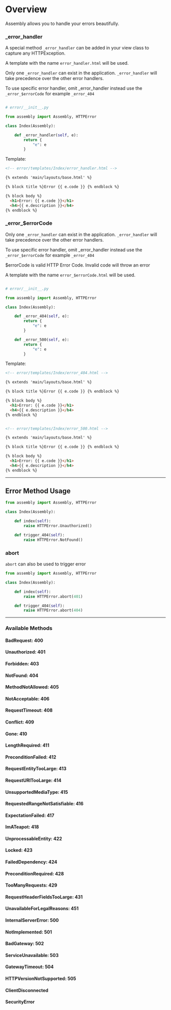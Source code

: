 
# Overview

Assembly allows you to handle your errors beautifully. 

### _error_handler

A special method `_error_handler` can be added in your view class to capture any HTTPException. 

A template with the name `error_handler.html` will be used.

Only one `_error_handler` can exist in the application. `_error_handler` will take precedence over 
the other error handlers. 

To use specific error handler, omit _error_handler instead use the `_error_$errorCode` for example 
`_error_404`


```python

# error/__init__.py

from assembly import Assembly, HTTPError

class Index(Assembly):

    def _error_handler(self, e):
        return {
            "e": e
        }

```

Template:

```html
<!-- error/templates/Index/error_handler.html -->

{% extends 'main/layouts/base.html' %}

{% block title %}Error {{ e.code }} {% endblock %}

{% block body %}
  <h1>Error: {{ e.code }}</h1>
  <h4>{{ e.description }}</h4>
{% endblock %}

```

### _error\_$errorCode

Only one `_error_handler` can exist in the application. `_error_handler` will take precedence over 
the other error handlers. 

To use specific error handler, omit _error_handler instead use the `_error_$errorCode` for example 
`_error_404`

$errorCode is valid HTTP Error Code. Invalid code will throw an error

A template with the name `error_$errorCode.html` will be used.


```python

# error/__init__.py

from assembly import Assembly, HTTPError

class Index(Assembly):

    def _error_404(self, e):
        return {
            "e": e
        }

    def _error_500(self, e):
        return {
            "e": e
        }
```

Template:

```html
<!-- error/templates/Index/error_404.html -->

{% extends 'main/layouts/base.html' %}

{% block title %}Error {{ e.code }} {% endblock %}

{% block body %}
  <h1>Error: {{ e.code }}</h1>
  <h4>{{ e.description }}</h4>
{% endblock %}


<!-- error/templates/Index/error_500.html -->

{% extends 'main/layouts/base.html' %}

{% block title %}Error {{ e.code }} {% endblock %}

{% block body %}
  <h1>Error: {{ e.code }}</h1>
  <h4>{{ e.description }}</h4>
{% endblock %}

```

---

## Error Method Usage

```python
from assembly import Assembly, HTTPError

class Index(Assembly):

    def index(self):
        raise HTTPError.Unauthorized()

    def trigger_404(self):
        raise HTTPError.NotFound()
```

### abort

`abort` can also be used to trigger error

```python
from assembly import Assembly, HTTPError

class Index(Assembly):

    def index(self):
        raise HTTPError.abort(401)

    def trigger_404(self):
        raise HTTPError.abort(404)
```

---

### Available Methods

#### BadRequest: 400

#### Unauthorized: 401

#### Forbidden: 403

#### NotFound: 404

#### MethodNotAllowed: 405

#### NotAcceptable: 406

#### RequestTimeout: 408

#### Conflict: 409

#### Gone: 410

#### LengthRequired: 411

#### PreconditionFailed: 412

#### RequestEntityTooLarge: 413

#### RequestURITooLarge: 414

#### UnsupportedMediaType: 415

#### RequestedRangeNotSatisfiable: 416

#### ExpectationFailed: 417

#### ImATeapot: 418

#### UnprocessableEntity: 422

#### Locked: 423

#### FailedDependency: 424

#### PreconditionRequired: 428

#### TooManyRequests: 429

#### RequestHeaderFieldsTooLarge: 431

#### UnavailableForLegalReasons: 451

#### InternalServerError: 500

#### NotImplemented: 501

#### BadGateway: 502

#### ServiceUnavailable: 503

#### GatewayTimeout: 504

#### HTTPVersionNotSupported: 505

#### ClientDisconnected

#### SecurityError






